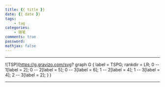 ```yaml
---
title: {{ title }}
date: {{ date }}
tags:
    - tag
categories: 
    - 随笔
comments: true
password:
mathjax: false
---
```


---

![TSP](https://g.gravizo.com/svg?
    graph G {
        label = TSPG;
        rankdir = LR;
       0 -- 1[label = 2];
       0 -- 2[label = 5];
       0 -- 3[label = 6];
       1 -- 2[label = 4];
       1 -- 3[label = 4];
       2 -- 3[label = 2];
     }
 )

<p style="text-indent:2em"></p>

<p style="text-indent:2em"></p>

<p style="text-align:center"></p>



---
